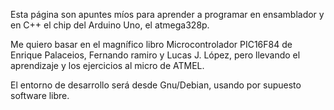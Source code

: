 Esta página son apuntes míos para aprender a programar en ensamblador y en C++ el chip del Arduino Uno, el atmega328p.

Me quiero basar en el magnífico libro Microcontrolador PIC16F84 de Enrique Palaceios, Fernando ramiro y Lucas J. López,
pero llevando el aprendizaje y los ejercicios al micro de ATMEL.

El entorno de desarrollo será desde Gnu/Debian, usando por supuesto software libre.

 
